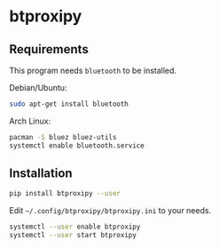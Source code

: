 # btproxipy

## Requirements

This program needs `bluetooth` to be installed.

Debian/Ubuntu:

``` bash
sudo apt-get install bluetooth
```

Arch Linux:

``` bash
pacman -S bluez bluez-utils
systemctl enable bluetooth.service
```

## Installation

``` bash
pip install btproxipy --user
```

Edit `~/.config/btproxipy/btproxipy.ini` to your needs.

``` bash
systemctl --user enable btproxipy
systemctl --user start btproxipy
```
